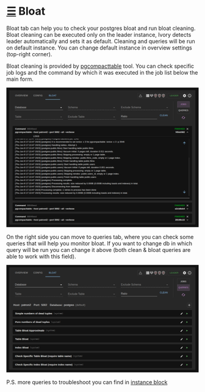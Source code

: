 # [☰](../README.md) Bloat

Bloat tab can help you to check your postgres bloat and run bloat cleaning. Bloat cleaning can
be executed only on the leader instance, Ivory detects leader automatically and sets it as default. 
Cleaning and queries will be run on default instance. You can change default instance in overview settings 
(top-right corner).

Bloat cleaning is provided by [pgcompacttable](https://github.com/dataegret/pgcompacttable) tool.
You can check specific job logs and the command by which it was executed in the job list below the main form.

![bloat_jobs](images/bloat_jobs.png)

On the right side you can move to queries tab, where you can check some queries that will help you monitor bloat.
If you want to change db in which query will be run you can change it above (both clean & bloat queries are able to work with this field).

![bloat_queries](images/bloat_queries.png)

P.S. more queries to troubleshoot you can find in [instance block](instance.md)
